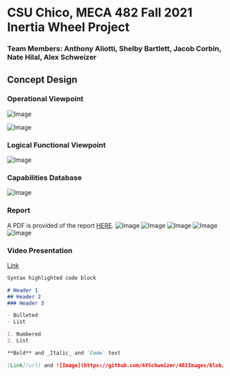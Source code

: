 # CSU Chico, MECA 482 Fall 2021 Inertia Wheel Project
### Team Members: Anthony Aliotti, Shelby Bartlett, Jacob Corbin, Nate Hilal, Alex Schweizer


## Concept Design

### Operational Viewpoint
![Image](Function_diagram.png)

![Image](operational_viewpoint_side.png)

### Logical Functional Viewpoint
![Image](LogicalFunctionalView.PNG)

### Capabilities Database
![Image](Capabilities_database.PNG)

### Report
A PDF is provided of the report [HERE](https://drive.google.com/file/d/1PsqEJN0E3LL2bM953LPChFb6GJb5_Yi9/view?usp=sharing).
![Image](MECA_482_Final_Report_Page_1.jpg)
![Image](MECA_482_Final_Report_Page_2.jpg)
![Image](MECA_482_Final_Report_Page_3.jpg)
![Image](MECA_482_Final_Report_Page_4.jpg)
![Image](MECA_482_Final_Report_Page_5.jpg)





### Video Presentation
[Link](url)



```markdown
Syntax highlighted code block

# Header 1
## Header 2
### Header 3

- Bulleted
- List

1. Numbered
2. List

**Bold** and _Italic_ and `Code` text

[Link](url) and ![Image](https://github.com/AYSchweizer/482Images/blob/8d31d3ae31b7d035b9f91d7ce20026c15c8f6801/LogicalFunctionalView.PNG)
```

